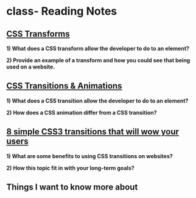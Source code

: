 # class- Reading Notes

## [CSS Transforms](http://learn.shayhowe.com/advanced-html-css/css-transforms/)

**1) What does a CSS transform allow the developer to do to an element?**


**2) Provide an example of a transform and how you could see that being used on a website.**  


## [CSS Transitions & Animations](http://learn.shayhowe.com/advanced-html-css/transitions-animations/)

**1) What does a CSS transition allow the developer to do to an element?**


**2) How does a CSS animation differ from a CSS transition?**  


## [8 simple CSS3 transitions that will wow your users](http://www.webdesignerdepot.com/2014/05/8-simple-css3-transitions-that-will-wow-your-users)

**1) What are some benefits to using CSS transitions on websites?**


**2) How this topic fit in with your long-term goals?**  


## Things I want to know more about
